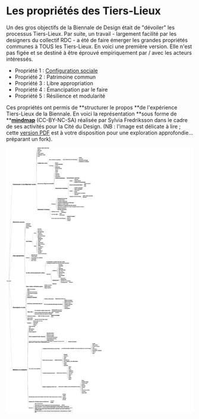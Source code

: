 # Les propriétés des Tiers-Lieux

Un des gros objectifs de la Biennale de Design était de "dévoiler" les processus Tiers-Lieux. Par suite, un travail - largement facilité par les designers du collectif RDC - a été de faire émerger les grandes propriétés communes à TOUS les Tiers-Lieux.  En voici une première version. Elle n'est pas figée et se destiné à être éprouvé empiriquement par / avec les acteurs intéressés.

* Propriété 1 : [Configuration sociale](/principes/configuration-sociale.md)
* Propriété 2 : Patrimoine commun
* Propriété 3 : Libre appropriation
* Propriété 4 : Émancipation par le faire
* Propriété 5 : Résilience et modularité

Ces propriétés ont permis de **structurer le propos **de l'expérience Tiers-Lieux de la Biennale. En voici la représentation **sous forme de **[**mindmap**](https://cloud.lamyne.org/s/LubBJiPKa738cAG) \(CC-BY-NC-SA\) réalisée par Sylvia Fredriksson dans le cadre de ses activités pour la Cité du Design. \(NB : l'image est délicate à lire ; cette [version PDF](https://cloud.lamyne.org/s/qfyQIJEU5FUecvX) est à votre disposition pour une exploration approfondie... préparant un fork\).

![](/assets/forktheworld-mindmap.png)



